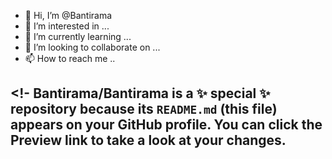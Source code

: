 - 👋 Hi, I’m @Bantirama
- 👀 I’m interested in ...
- 🌱 I’m currently learning ...
- 💞️ I’m looking to collaborate on ...
- 📫 How to reach me ..

<!-
Bantirama/Bantirama is a ✨ special ✨ repository because its `README.md` (this file) appears on your GitHub profile.
You can click the Preview link to take a look at your changes.
-
